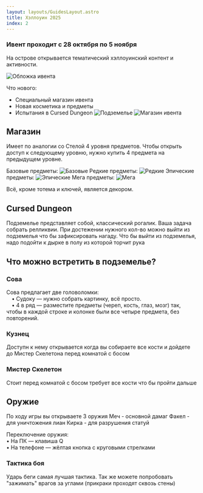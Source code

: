 ```yaml
---
layout: layouts/GuidesLayout.astro
title: Хэллоуин 2025
index: 2
---
```


### Ивент проходит с 28 октября по 5 ноября

На острове открывается тематический хэллоуинский контент и активности.

![Обложка ивента](/image/Halloween2025.png)

Что нового:
- Специальный магазин ивента 
- Новая косметика и предметы 
- Испытания в Cursed Dungeon ![Подземелье](/image/Halloween2025CursedDungeon.png) ![Магазин ивента](/image/Halloween2025Shop.png)

## Магазин
Имеет по аналогии со Стелой 4 уровня предметов.
Чтобы открыть доступ к следующему уровню, нужно купить 4 предмета на предыдущем уровне.

Базовые предметы:
![Базовые](/image/Halloween2025Shop1.png)
Редкие предметы:
![Редкие](/image/Halloween2025Shop2.png)
Эпические предметы:
![Эпические](/image/Halloween2025Shop3.png)
Мега предметы:
![Мега](/image/Halloween2025Shop4.png)

Всё, кроме тотема и ключей, является декором.

## Cursed Dungeon
Подземелье представляет собой, классический рогалик. 
Ваша задача собрать релликвии. 
При достежении нужного кол-во можно выйти из подземелья что бы зафиксировать нагаду. 
Что бы выйти из подземелья, надо подойти к дырке в полу из которой торчит рука

## Что можно встретить в подземелье? 
### Сова
Сова предлагает две головоломки:  
 • Судоку — нужно собрать картинку, всё просто.  
 • 4 в ряд — разместите предметы (череп, кость, глаз, мозг) так, чтобы в каждой строке и колонке были все четыре предмета, без повторений.
### Кузнец 
Доступн к нему открывается когда вы собираете все кости и дойдете до Мистер Скелетона перед комнатой с босом 

### Мистер Скелетон 
Стоит перед комнатой с босом требует все кости что бы пройти дальше 

## Оружие
По ходу игры вы открываете 3 оружия 
Меч - основной дамаг 
Факел - для уничтожения лиан 
Кирка - для разрушения статуй 

Переключение оружия:  
 • На ПК — клавиша Q  
 • На телефоне — жёлтая кнопка с круговыми стрелками

 ### Тактика боя
 Ударь беги самая лучшая тактика. Так же можете попробовать "зажимать" врагов за углами (прикраки проходят сквозь стены)

